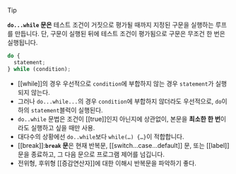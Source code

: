 > [!tip]
> **`do...while` 문은** 테스트 조건이 거짓으로 평가될 때까지 지정된 구문을 실행하는 루프를 만듭니다. 단, 구문이 실행된 뒤에 테스트 조건이 평가됨으로 구문은 무조건 한 번은 실행됩니다.

```javascript
do {
  statement;
} while (condition);
```

- [[while]]의 경우 우선적으로 `condition`에 부합하지 않는 경우 `statement`가 실행되지 않는다.
- 그러나 `do...while...`의 경우 `condition`에 부합하지 않더라도 우선적으로, `do`이하의 `statement`블럭이 실행된다.
- `do..while` 문법은 조건이  [[true]]인지 아닌지에 상관없이, 본문을 **최소한 한 번**이라도 실행하고 싶을 때만 사용. 
- 대다수의 상황에선 `do..while`보다 `while(…) {…}`이 적합합니다.
- [[break]]:**`break` 문**은 현재 반복문, [[switch...case...default]] 문, 또는 [[label]]문을 종료하고, 그 다음 문으로 프로그램 제어를 넘깁니다.
- 전위형, 후위형 [[증감연산자]]에 대한 이해시 반복문을 파악하기 좋다.
